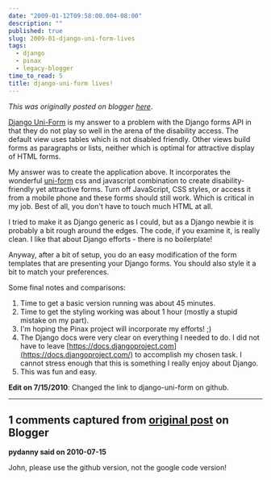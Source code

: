 ```yaml
---
date: "2009-01-12T09:58:00.004-08:00"
description: ""
published: true
slug: 2009-01-django-uni-form-lives
tags:
  - django
  - pinax
  - legacy-blogger
time_to_read: 5
title: django-uni-form lives!
---
```


_This was originally posted on blogger [here](https://pydanny.blogspot.com/2009/01/django-uni-form-lives.html)_.

[Django Uni-Form](https://github.com/pydanny/django-uni-form/) is my answer to a problem with the Django forms API in that they do not play so well in the arena of the disability access. The default view uses tables which is not disabled friendly. Other views build forms as paragraphs or lists, neither which is optimal for attractive display of HTML forms.

My answer was to create the application above. It incorporates the wonderful [uni-form](https://sprawsm.com/uni-form/) css and javascript combination to create disability-friendly yet attractive forms. Turn off JavaScript, CSS styles, or access it from a mobile phone and these forms should still work. Which is critical in my job. Best of all, you don't have to touch much HTML at all.

I tried to make it as Django generic as I could, but as a Django newbie it is probably a bit rough around the edges. The code, if you examine it, is really clean. I like that about Django efforts - there is no boilerplate!

Anyway, after a bit of setup, you do an easy modification of the form templates that are presenting your Django forms. You should also style it a bit to match your preferences.

Some final notes and comparisons:

1. Time to get a basic version running was about 45 minutes.
2. Time to get the styling working was about 1 hour (mostly a stupid mistake on my part).
3. I'm hoping the Pinax project will incorporate my efforts! ;)
4. The Django docs were very clear on everything I needed to do. I did not have to leave [https://docs.djangoproject.com](https://docs.djangoproject.com/) to accomplish my chosen task. I cannot stress enough that this is something I really enjoy about Django.
5. This was fun and easy.

**Edit on 7/15/2010**: Changed the link to django-uni-form on github.

---

## 1 comments captured from [original post](https://pydanny.blogspot.com/2009/01/django-uni-form-lives.html) on Blogger

**pydanny said on 2010-07-15**

John, please use the github version, not the google code version!
